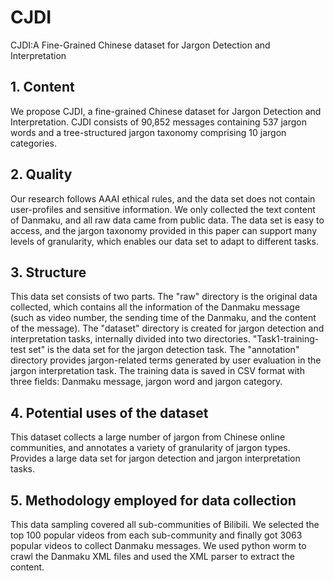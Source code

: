 # CJDI
CJDI:A Fine-Grained Chinese dataset for Jargon Detection and Interpretation

## 1. Content
We propose CJDI, a fine-grained Chinese dataset for Jargon Detection and Interpretation. CJDI consists of 90,852 messages containing 537 jargon words and a tree-structured jargon taxonomy comprising 10 jargon categories.

## 2. Quality
Our research follows AAAI ethical rules, and the data set does not contain user-profiles and sensitive information. We only collected the text content of Danmaku, and all raw data came from public data. The data set is easy to access, and the jargon taxonomy provided in this paper can support many levels of granularity, which enables our data set to adapt to different tasks.

## 3. Structure
This data set consists of two parts. The "raw" directory is the original data collected, which contains all the information of the Danmaku message (such as video number, the sending time of the Danmaku, and the content of the message). The "dataset" directory is created for jargon detection and interpretation tasks, internally divided into two directories. "Task1-training-test set" is the data set for the jargon detection task. The "annotation" directory provides jargon-related terms generated by user evaluation in the jargon interpretation task. The training data is saved in CSV format with three fields: Danmaku message, jargon word and jargon category.

## 4. Potential uses of the dataset
This dataset collects a large number of jargon from Chinese online communities, and annotates a variety of granularity of jargon types. Provides a large data set for jargon detection and jargon interpretation tasks.

## 5. Methodology employed for data collection
This data sampling covered all sub-communities of Bilibili. We selected the top 100 popular videos from each sub-community and finally got 3063 popular videos to collect Danmaku messages. We used python worm to crawl the Danmaku XML files and used the XML parser to extract the content.

